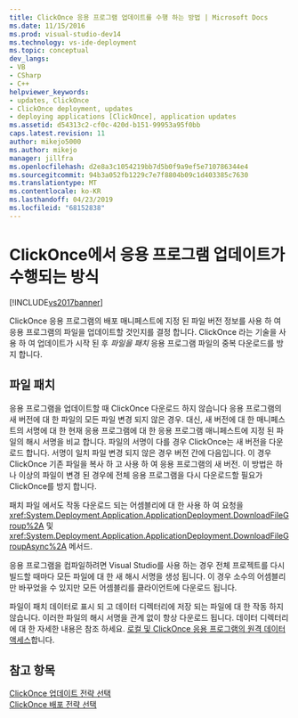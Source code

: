 ```yaml
---
title: ClickOnce 응용 프로그램 업데이트를 수행 하는 방법 | Microsoft Docs
ms.date: 11/15/2016
ms.prod: visual-studio-dev14
ms.technology: vs-ide-deployment
ms.topic: conceptual
dev_langs:
- VB
- CSharp
- C++
helpviewer_keywords:
- updates, ClickOnce
- ClickOnce deployment, updates
- deploying applications [ClickOnce], application updates
ms.assetid: d54313c2-cf0c-420d-b151-99953a95f0bb
caps.latest.revision: 11
author: mikejo5000
ms.author: mikejo
manager: jillfra
ms.openlocfilehash: d2e8a3c1054219bb7d5b0f9a9ef5e710786344e4
ms.sourcegitcommit: 94b3a052fb1229c7e7f8804b09c1d403385c7630
ms.translationtype: MT
ms.contentlocale: ko-KR
ms.lasthandoff: 04/23/2019
ms.locfileid: "68152838"
---
```

# <a name="how-clickonce-performs-application-updates"></a>ClickOnce에서 응용 프로그램 업데이트가 수행되는 방식
[!INCLUDE[vs2017banner](../includes/vs2017banner.md)]

ClickOnce 응용 프로그램의 배포 매니페스트에 지정 된 파일 버전 정보를 사용 하 여 응용 프로그램의 파일을 업데이트할 것인지를 결정 합니다. ClickOnce 라는 기술을 사용 하 여 업데이트가 시작 된 후 *파일을 패치* 응용 프로그램 파일의 중복 다운로드를 방지 합니다.  
  
## <a name="file-patching"></a>파일 패치  
 응용 프로그램을 업데이트할 때 ClickOnce 다운로드 하지 않습니다 응용 프로그램의 새 버전에 대 한 파일의 모든 파일 변경 되지 않은 경우. 대신, 새 버전에 대 한 매니페스트의 서명에 대 한 현재 응용 프로그램에 대 한 응용 프로그램 매니페스트에 지정 된 파일의 해시 서명을 비교 합니다. 파일의 서명이 다를 경우 ClickOnce는 새 버전을 다운로드 합니다. 서명이 일치 파일 변경 되지 않은 경우 버전 간에 다음입니다. 이 경우 ClickOnce 기존 파일을 복사 하 고 사용 하 여 응용 프로그램의 새 버전. 이 방법은 하나 이상의 파일이 변경 된 경우에 전체 응용 프로그램을 다시 다운로드할 필요가 ClickOnce를 방지 합니다.  
  
 패치 파일 에서도 작동 다운로드 되는 어셈블리에 대 한 사용 하 여 요청을 <xref:System.Deployment.Application.ApplicationDeployment.DownloadFileGroup%2A> 및 <xref:System.Deployment.Application.ApplicationDeployment.DownloadFileGroupAsync%2A> 메서드.  
  
 응용 프로그램을 컴파일하려면 Visual Studio를 사용 하는 경우 전체 프로젝트를 다시 빌드할 때마다 모든 파일에 대 한 새 해시 서명을 생성 됩니다. 이 경우 소수의 어셈블리만 바꾸었을 수 있지만 모든 어셈블리를 클라이언트에 다운로드 됩니다.  
  
 파일이 패치 데이터로 표시 되 고 데이터 디렉터리에 저장 되는 파일에 대 한 작동 하지 않습니다. 이러한 파일의 해시 서명을 관계 없이 항상 다운로드 됩니다. 데이터 디렉터리에 대 한 자세한 내용은 참조 하세요. [로컬 및 ClickOnce 응용 프로그램의 원격 데이터 액세스](../deployment/accessing-local-and-remote-data-in-clickonce-applications.md)합니다.  
  
## <a name="see-also"></a>참고 항목  
 [ClickOnce 업데이트 전략 선택](../deployment/choosing-a-clickonce-update-strategy.md)   
 [ClickOnce 배포 전략 선택](../deployment/choosing-a-clickonce-deployment-strategy.md)
